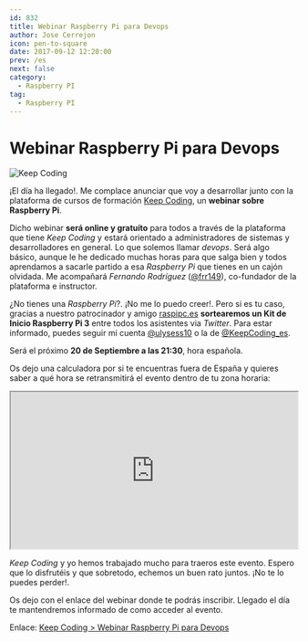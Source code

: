 ```yaml
---
id: 832
title: Webinar Raspberry Pi para Devops
author: Jose Cerrejon
icon: pen-to-square
date: 2017-09-12 12:20:00
prev: /es
next: false
category:
  - Raspberry PI
tag:
  - Raspberry PI
---
```


# Webinar Raspberry Pi para Devops

![Keep Coding](/images/2017/09/RPi_20SEPT.png)

¡El día ha llegado!. Me complace anunciar que voy a desarrollar junto con la plataforma de cursos de formación [Keep Coding](https://keepcoding.io), un **webinar sobre Raspberry Pi**. 

Dicho webinar **será online y gratuíto** para todos a través de la plataforma que tiene *Keep Coding* y estará orientado a administradores de sistemas y desarrolladores en general. Lo que solemos llamar *devops*. Será algo básico, aunque le he dedicado muchas horas para que salga bien y todos aprendamos a sacarle partido a esa *Raspberry Pi* que tienes en un cajón olvidada. Me acompañará *Fernando Rodríguez* ([@frr149](https://twitter.com/frr149)), co-fundador de la plataforma e instructor.

¿No tienes una *Raspberry Pi*?. ¡No me lo puedo creer!. Pero si es tu caso, gracias a nuestro patrocinador y amigo [raspipc.es](http://www.raspipc.es/public/home/) **sortearemos un Kit de Inicio Raspberry Pi 3** entre todos los asistentes via *Twitter*. Para estar informado, puedes seguir mi cuenta [@ulysess10](https://twitter.com/ulysess10) o la de [@KeepCoding_es](https://twitter.com/KeepCoding_es).

Será el próximo **20 de Septiembre a las 21:30**, hora española.

Os dejo una calculadora por si te encuentras fuera de España y quieres saber a qué hora se retransmitirá el evento dentro de tu zona horaria:

<iframe src="http://es.calcuworld.com/conversores/conversor-de-husos-horarios/?iframe=1" width="100%" height="275"></iframe>

*Keep Coding* y yo hemos trabajado mucho para traeros este evento. Espero que lo disfrutéis y que sobretodo, echemos un buen rato juntos. ¡No te lo puedes perder!. 

Os dejo con el enlace del webinar donde te podrás inscribir. Llegado el día te mantendremos informado de como acceder al evento. 

Enlace: [Keep Coding > Webinar Raspberry Pi para Devops](https://plataforma.keepcoding.io/p/webinars-keepcoding/?product_id=225479&coupon_code=RASPBERRYPI&preview=logged_out&utm_content=buffer59c01&utm_medium=social&utm_source=twitter.com&utm_campaign=buffer)